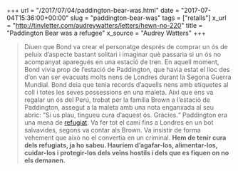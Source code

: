 +++
url = "/2017/07/04/paddington-bear-was.html"
date = "2017-07-04T15:36:00+00:00"
slug = "paddington-bear-was"
tags = ["retalls"]
x_url = "http://tinyletter.com/audreywatters/letters/hewn-no-220"
title = "Paddington Bear was a refugee"
x_source = "Audrey Watters"
+++


> Diuen que Bond va crear el personatge després de comprar un ós de peluix d’aspecte bastant solitari i imaginar què passaria si un ós no acompanyat aparegués en una estació de tren. En aquell moment, Bond vivia prop de l’estació de Paddington, que havia estat el lloc des d’on van ser evacuats molts nens de Londres durant la Segona Guerra Mundial. Bond deia que tenia records d’aquells nens amb etiquetes al coll i totes les seves possessions en una maleta. Així que ens va regalar un ós del Perú, trobat per la família Brown a l’estació de Paddington, assegut a la maleta amb una nota enganxada al seu abric: “Si us plau, tingueu cura d’aquest ós. Gràcies.“ Paddington era una mena de [refugiat](http://www.newyorker.com/culture/cultural-comment/paddington-bear-refugee). Va fer tot el camí fins a Londres en un bot salvavides, segons va contar als Brown. Va insistir de forma vehement que això no el convertia en un criminal. **Hem de tenir cura dels refugiats, ja ho sabeu. Hauríem d’agafar-los, alimentar-los, cuidar-los i protegir-los dels veïns hostils i dels que es fiquen on no els demanen.**

